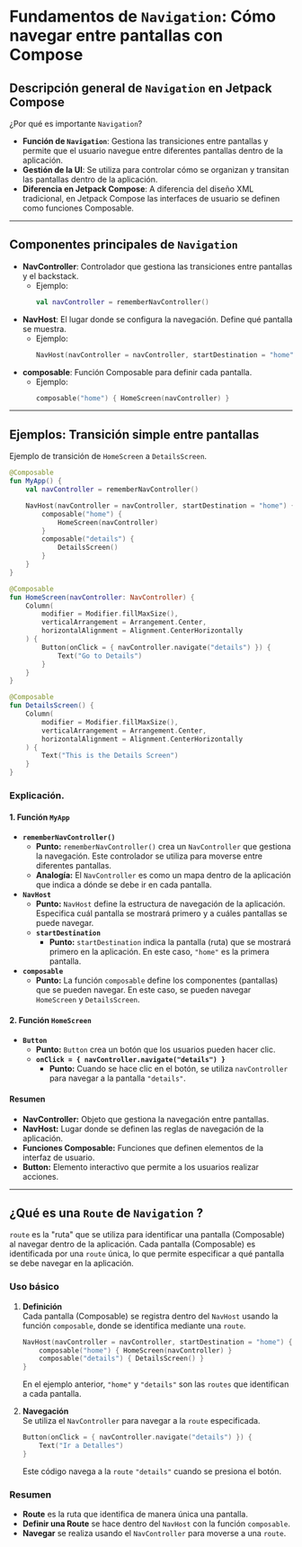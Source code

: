 # Fundamentos de `Navigation`: Cómo navegar entre pantallas con Compose
## Descripción general de `Navigation` en Jetpack Compose
¿Por qué es importante `Navigation`?
- **Función de `Navigation`**: Gestiona las transiciones entre pantallas y permite que el usuario navegue entre diferentes pantallas dentro de la aplicación.
- **Gestión de la UI**: Se utiliza para controlar cómo se organizan y transitan las pantallas dentro de la aplicación.
- **Diferencia en Jetpack Compose**: A diferencia del diseño XML tradicional, en Jetpack Compose las interfaces de usuario se definen como funciones Composable.

---
## **Componentes principales de `Navigation`**
- **NavController**: Controlador que gestiona las transiciones entre pantallas y el backstack.
  - Ejemplo:
    ```kotlin
    val navController = rememberNavController()
    ```
- **NavHost**: El lugar donde se configura la navegación. Define qué pantalla se muestra.
  - Ejemplo:
    ```kotlin
    NavHost(navController = navController, startDestination = "home")
    ```
- **composable**: Función Composable para definir cada pantalla.
  - Ejemplo:
    ```kotlin
    composable("home") { HomeScreen(navController) }
    ```

---
## Ejemplos: Transición simple entre pantallas
Ejemplo de transición de `HomeScreen` a `DetailsScreen`.
```kotlin
@Composable
fun MyApp() {
    val navController = rememberNavController()

    NavHost(navController = navController, startDestination = "home") {
        composable("home") {
            HomeScreen(navController)
        }
        composable("details") {
            DetailsScreen()
        }
    }
}

@Composable
fun HomeScreen(navController: NavController) {
    Column(
        modifier = Modifier.fillMaxSize(),
        verticalArrangement = Arrangement.Center,
        horizontalAlignment = Alignment.CenterHorizontally
    ) {
        Button(onClick = { navController.navigate("details") }) {
            Text("Go to Details")
        }
    }
}

@Composable
fun DetailsScreen() {
    Column(
        modifier = Modifier.fillMaxSize(),
        verticalArrangement = Arrangement.Center,
        horizontalAlignment = Alignment.CenterHorizontally
    ) {
        Text("This is the Details Screen")
    }
}
```
### Explicación.
#### 1. Función `MyApp`
- **`rememberNavController()`**
  - **Punto:** `rememberNavController()` crea un `NavController` que gestiona la navegación. Este controlador se utiliza para moverse entre diferentes pantallas.
  - **Analogía:** El `NavController` es como un mapa dentro de la aplicación que indica a dónde se debe ir en cada pantalla.
- **`NavHost`**
  - **Punto:** `NavHost` define la estructura de navegación de la aplicación. Especifica cuál pantalla se mostrará primero y a cuáles pantallas se puede navegar.
  - **`startDestination`**
    - **Punto:** `startDestination` indica la pantalla (ruta) que se mostrará primero en la aplicación. En este caso, `"home"` es la primera pantalla.
- **`composable`**
  - **Punto:** La función `composable` define los componentes (pantallas) que se pueden navegar. En este caso, se pueden navegar `HomeScreen` y `DetailsScreen`.

#### 2. Función `HomeScreen`
- **`Button`**
  - **Punto:** `Button` crea un botón que los usuarios pueden hacer clic. 
  - **`onClick = { navController.navigate("details") }`**
    - **Punto:** Cuando se hace clic en el botón, se utiliza `navController` para navegar a la pantalla `"details"`.

#### Resumen
- **NavController:** Objeto que gestiona la navegación entre pantallas.
- **NavHost:** Lugar donde se definen las reglas de navegación de la aplicación.
- **Funciones Composable:** Funciones que definen elementos de la interfaz de usuario.
- **Button:** Elemento interactivo que permite a los usuarios realizar acciones.

---
## ¿Qué es una `Route` de `Navigation` ?
`route` es la "ruta" que se utiliza para identificar una pantalla (Composable) al navegar dentro de la aplicación. Cada pantalla (Composable) es identificada por una `route` única, lo que permite especificar a qué pantalla se debe navegar en la aplicación.

### Uso básico

1. **Definición**  
   Cada pantalla (Composable) se registra dentro del `NavHost` usando la función `composable`, donde se identifica mediante una `route`.

   ```kotlin
   NavHost(navController = navController, startDestination = "home") {
       composable("home") { HomeScreen(navController) }
       composable("details") { DetailsScreen() }
   }
   ```

   En el ejemplo anterior, `"home"` y `"details"` son las `routes` que identifican a cada pantalla.

2. **Navegación**  
   Se utiliza el `NavController` para navegar a la `route` especificada.

   ```kotlin
   Button(onClick = { navController.navigate("details") }) {
       Text("Ir a Detalles")
   }
   ```

   Este código navega a la `route` `"details"` cuando se presiona el botón.

### Resumen
- **Route** es la ruta que identifica de manera única una pantalla.
- **Definir una Route** se hace dentro del `NavHost` con la función `composable`.
- **Navegar** se realiza usando el `NavController` para moverse a una `route`.
